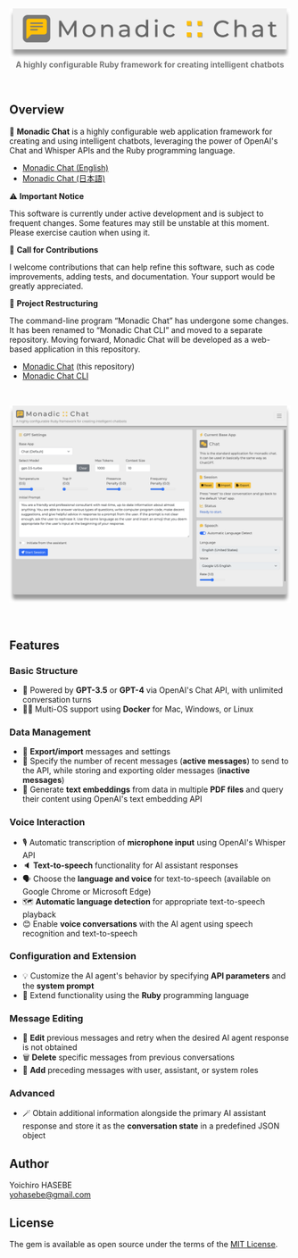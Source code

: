 <p>&nbsp;</p>

<div align="center"> <img src="./assets/images/monadic-chat-logo.png" width="600px"/></div>

<div align="center" style="color: #777777 "><b>A highly configurable Ruby framework for creating intelligent chatbots </b></div>

<p>&nbsp;</p>

## Overview

🌟 **Monadic Chat** is a highly configurable web application framework for creating and using intelligent chatbots, leveraging the power of OpenAI's Chat and Whisper APIs and the Ruby programming language.

- [Monadic Chat (English)](https://yohasebe.github.io/monadic-chat-web/overview)
- [Monadic Chat (日本語)](https://yohasebe.github.io/monadic-chat-web/overview_ja)

⚠️  **Important Notice**

This software is currently under active development and is subject to frequent changes. Some features may still be unstable at this moment. Please exercise caution when using it.

📢 **Call for Contributions**

I welcome contributions that can help refine this software, such as code improvements, adding tests, and documentation. Your support would be greatly appreciated.

🔄 **Project Restructuring**

The command-line program “Monadic Chat” has undergone some changes. It has been renamed to “Monadic Chat CLI” and moved to a separate repository. Moving forward, Monadic Chat will be developed as a web-based application in this repository.
 
- [Monadic Chat](https://github.com/yohasebe/monadic-chat) (this repository)
- [Monadic Chat CLI](https://github.com/yohasebe/monadic-chat-cli)

<p>&nbsp;</p>
<div align="center"><img src="./assets/images/screenshot-01.png" width="800px"/></div>
<p>&nbsp;</p>

## Features

### Basic Structure

- 🤖 Powered by **GPT-3.5** or **GPT-4** via OpenAI's Chat API, with unlimited conversation turns
- 👩‍💻 Multi-OS support using **Docker** for Mac, Windows, or Linux

### Data Management

- 💾 **Export/import** messages and settings
- 💬 Specify the number of recent messages (**active messages**) to send to the API, while storing and exporting older messages (**inactive messages**)
- 🔢 Generate **text embeddings** from data in multiple **PDF files** and query their content using OpenAI's text embedding API

### Voice Interaction

- 🎙️ Automatic transcription of **microphone input** using OpenAI's Whisper API
- 🔈 **Text-to-speech** functionality for AI assistant responses
- 🗣️ Choose the **language and voice** for text-to-speech (available on Google Chrome or Microsoft Edge)
- 🗺️ **Automatic language detection** for appropriate text-to-speech playback
- 😊 Enable **voice conversations** with the AI agent using speech recognition and text-to-speech

### Configuration and Extension

- 💡 Customize the AI agent's behavior by specifying **API parameters** and the **system prompt**
- 💎 Extend functionality using the **Ruby** programming language

### Message Editing

- 📝 **Edit** previous messages and retry when the desired AI agent response is not obtained
- 🗑️ **Delete** specific messages from previous conversations
- 📜 **Add** preceding messages with user, assistant, or system roles

### Advanced

- 🪄 Obtain additional information alongside the primary AI assistant response and store it as the **conversation state** in a predefined JSON object

## Author

Yoichiro HASEBE<br />
[yohasebe@gmail.com](yohasebe@gmail.com)

## License

The gem is available as open source under the terms of the [MIT License](https://opensource.org/licenses/MIT).

